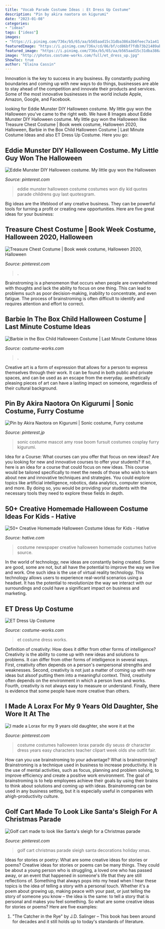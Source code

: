 ```yaml
---
title: "Vocab Parade Costume Ideas : Et Dress Up Costume"
description: "Pin by akira naotora on kigurumi"
date: "2023-01-08"
categories:
- "ideas"
tags: ["ideas"]
images:
- "https://i.pinimg.com/736x/b5/65/aa/b565aad15c31dba386a3b6feec7a1a41.jpg"
featuredImage: "https://i.pinimg.com/736x/cd/86/bf/cd86bf7fdb73b21489ab95a3d9e3fb91.jpg"
featured_image: "https://i.pinimg.com/736x/b5/65/aa/b565aad15c31dba386a3b6feec7a1a41.jpg"
image: "http://photos.costume-works.com/full/et_dress_up.jpg"
ShowToc: true
author: "Elaina Cassin"
---
```



Innovation is the key to success in any business. By constantly pushing boundaries and coming up with new ways to do things, businesses are able to stay ahead of the competition and innovate their products and services. Some of the most innovative businesses in the world include Apple, Amazon, Google, and Facebook.

	

		
looking for Eddie Munster DIY Halloween costume. My little guy won the Halloween you've came to the right web. We have 8 Images about Eddie Munster DIY Halloween costume. My little guy won the Halloween like Treasure Chest Costume | Book week costume, Halloween 2020, Halloween, Barbie in the Box Child Halloween Costume | Last Minute Costume Ideas and also ET Dress Up Costume. Here you go:
		
    
## Eddie Munster DIY Halloween Costume. My Little Guy Won The Halloween

<img loading=lazy src="https://i.pinimg.com/736x/59/75/77/5975779a08bae0571f50138414015618--diy-halloween-costumes-halloween-.jpg" onerror="this.onerror=null;this.src='https://tse4.mm.bing.net/th?id=OIP.EYG3m2-XU6NRMkBZc1Z-2wHaNJ&amp;pid=15.1';" alt="Eddie Munster DIY Halloween costume. My little guy won the Halloween">

_Source: pinterest.com_

>eddie munster halloween costume costumes won diy kid quotes parade childrens guy last quotesgram. 

	

Big ideas are the lifeblood of any creative business. They can be powerful tools for turning a profit or creating new opportunities. Here are five great ideas for your business:

    
## Treasure Chest Costume | Book Week Costume, Halloween 2020, Halloween

<img loading=lazy src="https://i.pinimg.com/736x/b5/65/aa/b565aad15c31dba386a3b6feec7a1a41.jpg" onerror="this.onerror=null;this.src='https://tse2.mm.bing.net/th?id=OIP.usXzRHGAi-GMU8gdq_DeOgHaJ4&amp;pid=15.1';" alt="Treasure Chest Costume | Book week costume, Halloween 2020, Halloween">

_Source: pinterest.com_

>. 

	

Brainstroming is a phenomenon that occurs when people are overwhelmed with thoughts and lack the ability to focus on one thing. This can lead to problems such as poor decision-making, inability to concentrate, and even fatigue. The process of brainstroming is often difficult to identify and requires attention and effort to correct.

    
## Barbie In The Box Child Halloween Costume | Last Minute Costume Ideas

<img loading=lazy src="https://photos.costume-works.com/full/barbie7.jpg" onerror="this.onerror=null;this.src='https://tse1.mm.bing.net/th?id=OIP.lD_FWTtjVde6VC7LH-hZTwHaNL&amp;pid=15.1';" alt="Barbie in the Box Child Halloween Costume | Last Minute Costume Ideas">

_Source: costume-works.com_

>. 

	

Creative art is a form of expression that allows for a person to express themselves through their work. It can be found in both public and private spaces, and can be used as an escape from the everyday. aesthetically pleasing pieces of art can have a lasting impact on someone, regardless of their cultural background.

    
## Pin By Akira Naotora On Kigurumi | Sonic Costume, Furry Costume

<img loading=lazy src="https://i.pinimg.com/736x/98/be/c3/98bec3711bb5f18856af1f1817a1d0d1.jpg" onerror="this.onerror=null;this.src='https://tse4.mm.bing.net/th?id=OIP.opZx51UMIr5AV6xbqIKKOgHaJ4&amp;pid=15.1';" alt="Pin by Akira Naotora on Kigurumi | Sonic costume, Furry costume">

_Source: pinterest.jp_

>sonic costume mascot amy rose boom fursuit costumes cosplay furry kigurumi. 

	

Idea for a Course: What courses can you offer that focus on new ideas?
Are you looking for new and innovative courses to offer your students? If so, here is an idea for a course that could focus on new ideas. This course would be tailored specifically to meet the needs of those who wish to learn about new and innovative techniques and strategies. You could explore topics like artificial intelligence, robotics, data analytics, computer science, and more. By doing so, you would be providing your students with the necessary tools they need to explore these fields in depth.

    
## 50+ Creative Homemade Halloween Costume Ideas For Kids - Hative

<img loading=lazy src="https://hative.com/wp-content/uploads/2014/03/costumes-for-kids/3-newspaper-fashion-costume.jpg" onerror="this.onerror=null;this.src='https://tse4.mm.bing.net/th?id=OIP.3dYSo2t1TElMquBfTpMwygHaHa&amp;pid=15.1';" alt="50+ Creative Homemade Halloween Costume Ideas for Kids - Hative">

_Source: hative.com_

>costume newspaper creative halloween homemade costumes hative source. 

	

In the world of technology, new ideas are constantly being created. Some are good, some are not, but all have the potential to improve the way we live and work. One such idea is the use of virtual reality technology. This technology allows users to experience real-world scenarios using a headset. It has the potential to revolutionize the way we interact with our surroundings and could have a significant impact on business and marketing.

    
## ET Dress Up Costume

<img loading=lazy src="http://photos.costume-works.com/full/et_dress_up.jpg" onerror="this.onerror=null;this.src='https://tse2.mm.bing.net/th?id=OIP.FCvFzh1rHEagPqgIR1UCoAHaMO&amp;pid=15.1';" alt="ET Dress Up Costume">

_Source: costume-works.com_

>et costume dress works. 

	

Definition of creativity: How does it differ from other forms of intelligence?
Creativity is the ability to come up with new ideas and solutions to problems. It can differ from other forms of intelligence in several ways. First, creativity often depends on a person's ownpersonal strengths and weaknesses. Second, creativity is not just a matter of coming up with new ideas but alsoof putting them into a meaningful context. Third, creativity often depends on the environment in which a person lives and works. Fourth, creativity is not always easy to measure or understand. Finally, there is evidence that some people have more creative than others.

    
## I Made A Lorax For My 9 Years Old Daughter, She Wore It At The

<img loading=lazy src="https://i.pinimg.com/originals/1e/b9/58/1eb9588c0c5b328e2b3e2f87d46201d3.jpg" onerror="this.onerror=null;this.src='https://tse4.mm.bing.net/th?id=OIP.vCk4xiisLKUT32ejUULmPAHaJ6&amp;pid=15.1';" alt="I made a Lorax for my 9 years old daughter, she wore it at the">

_Source: pinterest.com_

>costume costumes halloween lorax parade diy seuss dr character dress years easy characters teacher clipart week olds she outfit fair. 

	

How can you use brainstroming to your advantage?
What is brainstroming? Brainstroming is a technique used in business to increase productivity. It is the use of mental activities, such as focus, planning and problem solving, to improve efficiency and create a positive work environment. The goal of brainstroming is to help employees achieve their goals by using their brains to think about solutions and coming up with ideas. Brainstroming can be used in any business setting, but it is especially useful in companies with ahigh-productivity culture.

    
## Golf Cart Made To Look Like Santa&#039;s Sleigh For A Christmas Parade

<img loading=lazy src="https://i.pinimg.com/736x/cd/86/bf/cd86bf7fdb73b21489ab95a3d9e3fb91.jpg" onerror="this.onerror=null;this.src='https://tse3.mm.bing.net/th?id=OIP.AfasrdWPiBGrvq3VUndpaAHaGY&amp;pid=15.1';" alt="Golf cart made to look like Santa&#039;s sleigh for a Christmas parade">

_Source: pinterest.com_

>golf cart christmas parade sleigh santa decorations holiday xmas. 

	

Ideas for stories or poetry: What are some creative ideas for stories or poems?
Creative ideas for stories or poems can be many things. They could be about a young person who is struggling, a loved one who has passed away, or an event that happened in someone's life that they are still reflections of. Something that always pops into my head when I hear these topics is the idea of telling a story with a personal touch. Whether it's a poem about growing up, making peace with your past, or just telling the story of someone you know – the idea is the same: to tell a story that is personal and makes you feel something. So what are some creative ideas for stories or poems? Here are five examples: 
1. "The Catcher in the Rye" by J.D. Salinger – This book has been around for decades and it still holds up to today's standards of literature.

